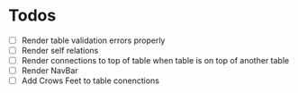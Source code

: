 Todos
=====
- [ ] Render table validation errors properly
- [ ] Render self relations
- [ ] Render connections to top of table when table is on top of another table
- [ ] Render NavBar
- [ ] Add Crows Feet to table conenctions